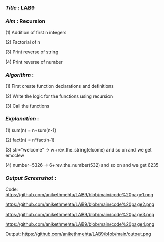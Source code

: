 ### ***Title*** : LAB9
### ***Aim*** : Recursion
(1) Addition of first n integers

(2) Factorial of n

(3) Print reverse of string

(4) Print reverse of number

### ***Algorithm*** :
(1) First create function declarations and definitions

(2) Write the logic for the functions using recursion

(3) Call the functions

### ***Explanation*** :
(1) sum(n) = n+sum(n-1)

(2) fact(n) = n*fact(n-1)

(3) str="welcome" -> w+rev_the_string(elcome) and so on and we get emoclew

(4) number=5326 -> 6+rev_the_number(532) and so on and we get 6235

### ***Output Screenshot*** :
Code: https://github.com/anikethmehta/LAB9/blob/main/code%20page1.png

  https://github.com/anikethmehta/LAB9/blob/main/code%20page2.png

  https://github.com/anikethmehta/LAB9/blob/main/code%20page3.png

  https://github.com/anikethmehta/LAB9/blob/main/code%20page4.png

Output: https://github.com/anikethmehta/LAB9/blob/main/output.png
